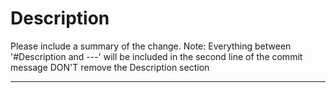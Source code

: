 # Description

Please include a summary of the change. 
Note: 
    Everything between '#Description and ---' will be included in the second line of the commit message
    DON'T remove the Description section

---